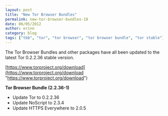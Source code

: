 ```yaml
---
layout: post
title: "New Tor Browser Bundles"
permalink: new-tor-browser-bundles-18
date: 06/05/2012
author: erinn
category: blog
tags: ["tbb", "tor", "tor browser", "tor browser bundle", "tor stable"]
---
```


The Tor Browser Bundles and other packages have all been updated to the latest Tor 0.2.2.36 stable version.

[https://www.torproject.org/download](https://www.torproject.org/download "https://www.torproject.org/download")

**Tor Browser Bundle (2.2.36-1)**

- Update Tor to 0.2.2.36
- Update NoScript to 2.3.4
- Update HTTPS Everywhere to 2.0.5

